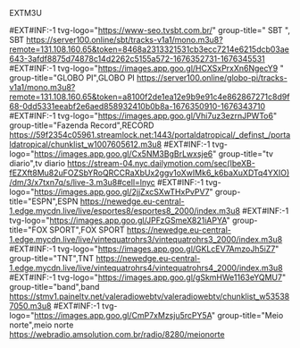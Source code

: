 EXTM3U

#EXT#INF:-1
tvg-logo="https://www-seo.tvsbt.com.br/" 
group-title=" SBT ", SBT https://server100.online/sbt/tracks-v1a1/mono.m3u8?remote=131.108.160.65&token=8468a2313321531cb3ecc7214e6215dcb03ae643-3afdf8875d74878c14d2262c5155a572-1676352731-1676345531
#EXT#INF:-1
tvg-logo="https://images.app.goo.gl/HCXSxPrxXn6NgecY9 " 
group-title="GLOBO PI",GLOBO PI https://server100.online/globo-pi/tracks-v1a1/mono.m3u8?remote=131.108.160.65&token=a8100f2de1ea12e9b9e91c4e862867271c8d9f68-0dd5331eeabf2e6aed858932410b0b8a-1676350910-1676343710 
#EXT#INF:-1 
tvg-logo="https://images.app.goo.gl/Vhi7uz3ezrnJPWTo6"
group-title="Fazenda Record",RECORD https://59f2354c05961.streamlock.net:1443/portaldatropical/_definst_/portaldatropical/chunklist_w1007605612.m3u8 
#EXT#INF:-1 
tvg-logo="https://images.app.goo.gl/Cx5NM3BgBrLwxsje6" 
group-title="tv diario",tv diario https://stream-04.nyc.dailymotion.com/sec(IbeXB-fEZXft8Mu82uFOZSbYRoQRCCRaXbUx2ggv1oXwIMk6_k6baXuXDTq4YXIO)/dm/3/x7txn7q/s/live-3.m3u8#cell=lnyc
#EXT#INF:-1 
tvg-logo="https://images.app.goo.gl/2jjZxcSXwTHxPvPV7" 
group-title="ESPN",ESPN https://newedge.eu-central-1.edge.mycdn.live/live/esportes8/esportes8_2000/index.m3u8 
#EXT#INF:-1 
tvg-logo="https://images.app.goo.gl/JPFzGSmeX821iAPYA" 
group-title="FOX SPORT",FOX SPORT https://newedge.eu-central-1.edge.mycdn.live/live/vintequatrohrs3/vintequatrohrs3_2000/index.m3u8 
#EXT#INF:-1 
tvg-logo="https://images.app.goo.gl/GKLcEV7AmzoJh5iZ7" 
group-title="TNT",TNT https://newedge.eu-central-1.edge.mycdn.live/live/vintequatrohrs4/vintequatrohrs4_2000/index.m3u8 
#EXT#INF:-1 
tvg-logo="https://images.app.goo.gl/gSkmHWe1163eYQMU7" 
group-title="band",band https://stmv1.paineltv.net/valeradiowebtv/valeradiowebtv/chunklist_w535387050.m3u8
#EXT#INF:-1 
tvg-logo="https://images.app.goo.gl/CmP7xMzsju5rcPY5A" 
group-title="Meio norte",meio norte https://webradio.amsolution.com.br/radio/8280/meionorte
